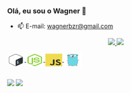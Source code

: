 ### Olá, eu sou o Wagner 👋

- 📫 E-mail: wagnerbzr@gmail.com


<div align="center">
  <a href="https://github.com/wagnerbizarro">
  <img height="180em" src="https://github-readme-stats.vercel.app/api?username=wagnerbizarro&show_icons=true&theme=dark&include_all_commits=true&count_private=true"/>
  <img height="180em" src="https://github-readme-stats.vercel.app/api/top-langs/?username=wagnerbizarro&layout=compact&langs_count=7&theme=dark"/>
</div>
<div style="display: inline_block"><br>
  <img align="center" alt="Wagner-Bash" height="30" width="40" src="https://raw.githubusercontent.com/devicons/devicon/master/icons/bash/bash-original.svg">
  <img align="center" alt="Wagner-Nodejs" height="30" width="40" src="https://raw.githubusercontent.com/devicons/devicon/master/icons/nodejs/nodejs-original.svg">
  <img align="center" alt="Wagner-javascript" height="30" width="40" src="https://raw.githubusercontent.com/devicons/devicon/master/icons/javascript/javascript-original.svg">
  <img align="center" alt="Wagner-Go" height="30" width="40" src="https://raw.githubusercontent.com/devicons/devicon/master/icons/go/go-original.svg">


</div>

  ##
  
  <div> 
  <a href = "mailto:wagnerbzr@gmail.com"><img src="https://img.shields.io/badge/-Gmail-%23333?style=for-the-badge&logo=gmail&logoColor=white" target="_blank"></a>
  <a href="https://www.linkedin.com/in/wagnerbizarro" target="_blank"><img src="https://img.shields.io/badge/-LinkedIn-%230077B5?style=for-the-badge&logo=linkedin&logoColor=white" target="_blank"></a> 
 
</div>
